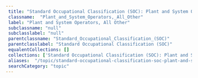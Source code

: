 ```yaml
--- 
 title: "Standard Occupational Classification (SOC): Plant and System Operators, All Other" 
 classname:  "Plant_and_System_Operators,_All_Other" 
 label: "Plant and System Operators, All Other" 
 subclassname: "null" 
 subclasslabel: "null" 
 parentclassname: "Standard_Occupational_Classification_(SOC)" 
 parentclasslabel: "Standard Occupational Classification (SOC)" 
 equalentCollections: [] 
 collections: ['Standard Occupational Classification (SOC): Plant and System Operators, All Other']
 aliases:  "/topic/standard-occupational-classification-soc-plant-and-system-operators-all-other"  
 searchCategory: "topic" 
---
```

